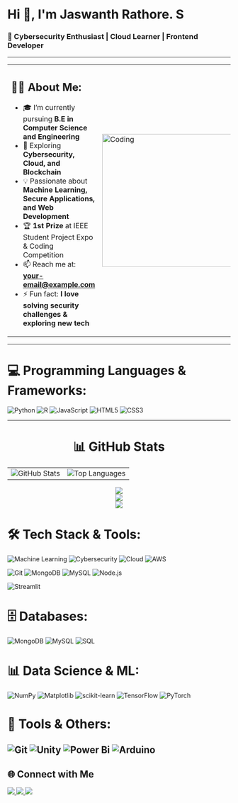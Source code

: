 # Hi 👋, I'm Jaswanth Rathore. S  
### 🚀 Cybersecurity Enthusiast | Cloud Learner | Frontend Developer  
 
---
      
<table>
<tr>
<td width="60%">

## 🧑‍💻 About Me:
- 🎓 I’m currently pursuing **B.E in Computer Science and Engineering**  
- 🌱 Exploring **Cybersecurity, Cloud, and Blockchain**  
- 💡 Passionate about **Machine Learning, Secure Applications, and Web Development**  
- 🏆 **1st Prize** at IEEE Student Project Expo & Coding Competition  
- 📫 Reach me at: **your-email@example.com**  
- ⚡ Fun fact: **I love solving security challenges & exploring new tech**  

</td>
<td width="40%">
  <img src="https://gifdb.com/images/file/animated-programmer-guy-coding-790a0bs8e8thpisg.gif" alt="Coding" width="300"/>
</td>
</tr>
</table>

    
---

# 💻 Programming Languages & Frameworks:
![Python](https://img.shields.io/badge/python-3670A0?style=plastic&logo=python&logoColor=ffdd54)
![R](https://img.shields.io/badge/R-276DC3?style=plastic&logo=r&logoColor=white)
![JavaScript](https://img.shields.io/badge/javascript-%23323330.svg?style=plastic&logo=javascript&logoColor=%23F7DF1E)
![HTML5](https://img.shields.io/badge/html5-%23E34F26.svg?style=plastic&logo=html5&logoColor=white)
![CSS3](https://img.shields.io/badge/css3-%231572B6.svg?style=plastic&logo=css3&logoColor=white)

---

<div align="center">

# 📊 GitHub Stats

<table>
  <tr>
    <td>
      <img src="https://github-readme-stats.vercel.app/api?username=Jass-pvt&theme=neon&hide_border=false&include_all_commits=true&count_private=true" alt="GitHub Stats"/>
    </td>
    <td>
      <img src="https://github-readme-stats.vercel.app/api/top-langs/?username=Jass-pvt&theme=neon&hide_border=false&include_all_commits=true&count_private=true&layout=compact" alt="Top Languages"/>
    </td>
  </tr>
</table>

![](https://github-readme-streak-stats.herokuapp.com/?user=Jass-pvt&theme=neon&hide_border=false)<br/>
![](https://github-profile-summary-cards.vercel.app/api/cards/profile-details?username=Jass-pvt&theme=neon)<br/>
![](https://komarev.com/ghpvc/?username=Jass-pvt&label=Profile%20views&color=00ffff&style=flat)

</div>



# 🛠️ Tech Stack & Tools:
![Machine Learning](https://img.shields.io/badge/Machine%20Learning-102230?style=flat-square&logo=tensorflow&logoColor=orange)
![Cybersecurity](https://img.shields.io/badge/Cybersecurity-181717?style=flat-square&logo=hackaday&logoColor=white)
![Cloud](https://img.shields.io/badge/Cloud-4285F4?style=flat-square&logo=googlecloud&logoColor=white)
![AWS](https://img.shields.io/badge/AWS-232F3E?style=flat-square&logo=amazon-aws&logoColor=white)

![Git](https://img.shields.io/badge/Git-F05032?style=flat-square&logo=git&logoColor=white)
![MongoDB](https://img.shields.io/badge/MongoDB-47A248?style=flat-square&logo=mongodb&logoColor=white)
![MySQL](https://img.shields.io/badge/MySQL-4479A1?style=flat-square&logo=mysql&logoColor=white)
![Node.js](https://img.shields.io/badge/Node.js-339933?style=flat-square&logo=nodedotjs&logoColor=white)

![Streamlit](https://img.shields.io/badge/Streamlit-FF4B4B?style=flat-square&logo=streamlit&logoColor=white)

# 🗄️ Databases:
![MongoDB](https://img.shields.io/badge/MongoDB-%234ea94b.svg?style=plastic&logo=mongodb&logoColor=white)
![MySQL](https://img.shields.io/badge/mysql-4479A1.svg?style=plastic&logo=mysql&logoColor=white)
![SQL](https://img.shields.io/badge/SQL-003B57?style=plastic&logo=databricks&logoColor=white)

# 📊 Data Science & ML:
![NumPy](https://img.shields.io/badge/numpy-%23013243.svg?style=plastic&logo=numpy&logoColor=white)
![Matplotlib](https://img.shields.io/badge/Matplotlib-%23ffffff.svg?style=plastic&logo=Matplotlib&logoColor=black)
![scikit-learn](https://img.shields.io/badge/scikit--learn-%23F7931E.svg?style=plastic&logo=scikit-learn&logoColor=white)
![TensorFlow](https://img.shields.io/badge/TensorFlow-%23FF6F00.svg?style=plastic&logo=TensorFlow&logoColor=white)
![PyTorch](https://img.shields.io/badge/PyTorch-%23EE4C2C.svg?style=plastic&logo=PyTorch&logoColor=white)

# 🔧 Tools & Others:
![Git](https://img.shields.io/badge/git-%23F05033.svg?style=plastic&logo=git&logoColor=white)
![Unity](https://img.shields.io/badge/unity-%23000000.svg?style=plastic&logo=unity&logoColor=white)
![Power Bi](https://img.shields.io/badge/power_bi-F2C811?style=plastic&logo=powerbi&logoColor=black)
![Arduino](https://img.shields.io/badge/-Arduino-00979D?style=plastic&logo=Arduino&logoColor=white)
---




## 🌐 Connect with Me  


  <a href="https://www.linkedin.com/in/jaswanthrathore/" target="_blank">
    <img src="https://img.shields.io/badge/-LinkedIn-0A66C2?style=flat-square&logo=Linkedin&logoColor=white&link=https://www.linkedin.com/"/>
  </a>
  <a href="https://leetcode.com/u/JaswanthRathore/" target="_blank">
    <img src="https://img.shields.io/badge/-LeetCode-FFA116?style=flat-square&logo=LeetCode&logoColor=black&link=https://leetcode.com/"/>
  </a>
  <a href="https://www.hackerrank.com/profile/rathoresjaswanth" target="_blank">
    <img src="https://img.shields.io/badge/-HackerRank-00EA64?style=flat-square&logo=HackerRank&logoColor=white&link=https://www.hackerrank.com/"/>
  </a>
   
